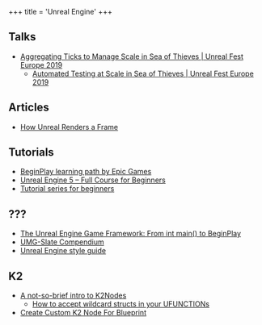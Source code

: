+++
title = 'Unreal Engine'
+++

## Talks

- [Aggregating Ticks to Manage Scale in Sea of Thieves | Unreal Fest Europe 2019](https://www.youtube.com/watch?v=CBP5bpwkO54)
  - [Automated Testing at Scale in Sea of Thieves | Unreal Fest Europe 2019](https://www.youtube.com/watch?v=KmaGxprTUfI)

## Articles

- [How Unreal Renders a Frame](https://interplayoflight.wordpress.com/2017/10/25/how-unreal-renders-a-frame/)

## Tutorials

- [BeginPlay learning path by Epic Games](https://dev.epicgames.com/community/learning/paths/0w/unreal-engine-beginplay)
- [Unreal Engine 5 – Full Course for Beginners](https://www.youtube.com/watch?v=6UlU_FsicK8)
- [Tutorial series for beginners](https://www.kodeco.com/31800833-unreal-engine-5-tutorial-for-beginners-getting-started)

## ???

- [The Unreal Engine Game Framework: From int main() to BeginPlay](https://www.youtube.com/watch?v=IaU2Hue-ApI)
- [UMG-Slate Compendium](https://github.com/YawLighthouse/UMG-Slate-Compendium)
- [Unreal Engine style guide](https://github.com/Allar/ue5-style-guide)

## K2

- [A not-so-brief intro to K2Nodes](https://s1t2.com/blog/brief-intro-k2nodes)
  - [How to accept wildcard structs in your UFUNCTIONs](https://forums.unrealengine.com/t/tutorial-how-to-accept-wildcard-structs-in-your-ufunctions/18968)
- [Create Custom K2 Node For Blueprint](https://unrealcommunity.wiki/create-custom-k2-node-for-blueprint-zwuncdkq)
